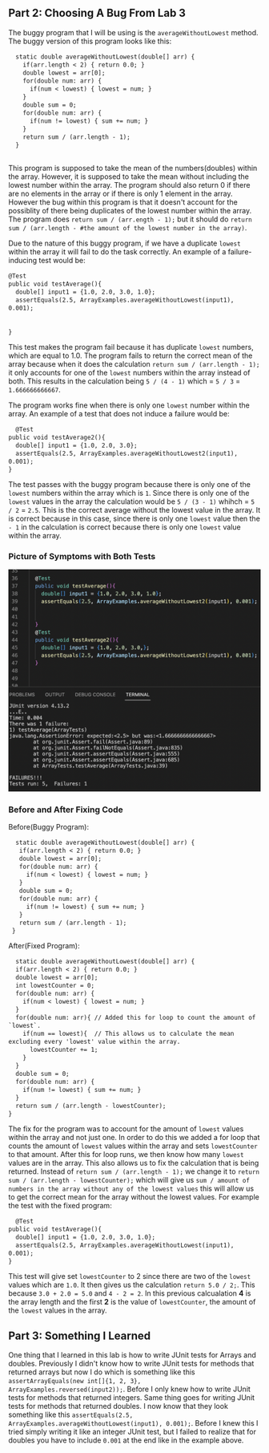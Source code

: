 ## Part 2: Choosing A Bug From Lab 3
The buggy program that I will be using is the `averageWithoutLowest` method. The buggy version of this program looks like this:
```
  static double averageWithoutLowest(double[] arr) {
    if(arr.length < 2) { return 0.0; }
    double lowest = arr[0];
    for(double num: arr) {
      if(num < lowest) { lowest = num; }
    }
    double sum = 0;
    for(double num: arr) {
      if(num != lowest) { sum += num; }
    }
    return sum / (arr.length - 1);
  }
  
  ```
  This program is supposed to take the mean of the numbers(doubles) within the array. However, it is supposed to take the mean without including the lowest
  number within the array. The program should also return 0 if there are no elements in the array or if there is only 1 element in the array. However the bug
  within this program is that it doesn't account for the possiblity of there being duplicates of the lowest number within the array. The program does 
  `return sum / (arr.ength - 1);` but it should do `return sum / (arr.length - #the amount of the lowest number in the array)`.
  
  Due to the nature of this buggy program, if we have a duplicate `lowest` within the array it will fail to do the task correctly. An example of a
  failure-inducing test would be:
  ```
  @Test 
  public void testAverage(){
    double[] input1 = {1.0, 2.0, 3.0, 1.0};
    assertEquals(2.5, ArrayExamples.averageWithoutLowest(input1), 0.001);

    
  }
  
  ```
  This test makes the program fail because it has duplicate `lowest` numbers, which are equal to 1.0. The program fails to return the correct mean of the
  array because when it does the calculation `return sum / (arr.length - 1);` it only accounts for one of the `lowest` numbers within the array instead of both.
  This results in the calculation being `5 / (4 - 1)` which = `5 / 3` = `1.666666666667`.
  
  The program works fine when there is only one `lowest` number within the array. An example of a test that does not induce a failure would be:
  ```
    @Test
  public void testAverage2(){
    double[] input1 = {1.0, 2.0, 3.0};
    assertEquals(2.5, ArrayExamples.averageWithoutLowest2(input1), 0.001);
  }
  ```
  The test passes with the buggy program because there is only one of the `lowest` numbers within the array which is `1`. Since there is only one of the `lowest` values in the array the calculation would be `5 / (3 - 1)` whihch = `5 / 2` = `2.5`. This is the correct average without the lowest value in the array. It is correct because in this case, since there is only one `lowest` value then the `- 1` in the calculation is correct because there is only one `lowest` value within the array.
  
 ### Picture of Symptoms with Both Tests
 ![Image](symptoms.png)
 
 ### Before and After Fixing Code
 Before(Buggy Program):
 ```
   static double averageWithoutLowest(double[] arr) {
    if(arr.length < 2) { return 0.0; }
    double lowest = arr[0];
    for(double num: arr) {
      if(num < lowest) { lowest = num; }
    }
    double sum = 0;
    for(double num: arr) {
      if(num != lowest) { sum += num; }
    }
    return sum / (arr.length - 1);
  }
  ```
  After(Fixed Program):
  ```
    static double averageWithoutLowest(double[] arr) {
    if(arr.length < 2) { return 0.0; }
    double lowest = arr[0];
    int lowestCounter = 0;
    for(double num: arr) {
      if(num < lowest) { lowest = num; }
    }
    for(double num: arr){ // Added this for loop to count the amount of `lowest`.
      if(num == lowest){  // This allows us to calculate the mean excluding every 'lowest' value within the array.
        lowestCounter += 1;
      }
    }
    double sum = 0;
    for(double num: arr) {
      if(num != lowest) { sum += num; }
    }
    return sum / (arr.length - lowestCounter);
  }
  ```
  The fix for the program was to account for the amount of `lowest` values within the array and not just one. In order to do this we added a for loop that counts the amount of `lowest` values within the array and sets `lowestCounter` to that amount. After this for loop runs, we then know how many `lowest` values are in the array. This also allows us to fix the calculation that is being returned. Instead of `return sum / (arr.length - 1);` we change it to
  `return sum / (arr.length - lowestCounter);` which will give us `sum / amount of numbers in the array without any of the lowest values` this will allow us to get the correct mean for the array without the lowest values. For example the test with the fixed program:
  ```
    @Test 
  public void testAverage(){
    double[] input1 = {1.0, 2.0, 3.0, 1.0};
    assertEquals(2.5, ArrayExamples.averageWithoutLowest(input1), 0.001);
  }
  ```
  This test will give set `lowestCounter` to 2 since there are two of the `lowest` values which are `1.0`. It then gives us the calculation
  `return 5.0 / 2;`. This because `3.0 + 2.0 = 5.0` and `4 - 2 = 2`. In this previous calcualation **4** is the array length and the first **2** is the value of `lowestCounter`, the amount of the `lowest` values in the array.
 
## Part 3: Something I Learned
One thing that I learned in this lab is how to write JUnit tests for Arrays and doubles. Previously I didn't know how to write JUnit tests for methods that returned arrays but now I do which is something like this `assertArrayEquals(new int[]{1, 2, 3}, ArrayExamples.reversed(input2));`. Before I only knew how to write JUnit tests for methods that returned integers. Same thing goes for writing JUnit tests for methods that returned doubles. I now know that they look something like this `assertEquals(2.5, ArrayExamples.averageWithoutLowest(input1), 0.001);`. Before I knew this I tried simply writing it like an integer JUnit test, but I failed to realize that for doubles you have to include `0.001` at the end like in the example above.
 
  
